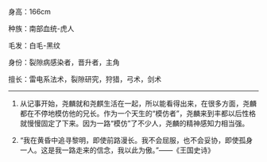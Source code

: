 身高：166cm

种族：南部血统-虎人

毛发：白毛-黑纹

身份：裂隙病感染者，晋升者，主角

擅长：雷电系法术，裂隙研究，狩猎，弓术，剑术

--------------

1. 从记事开始，尧麟就和尧麒生活在一起，所以能看得出来，在很多方面，尧麟都在不停地模仿他的兄长。作为一个天生的“模仿者”，尧麟来到丰都以后性格就慢慢固定了下来。因为一路“模仿”了不少人，尧麟的精神感知力相当强。

2. “我在黄昏中追寻黎明，即使前路漫长。我不会屈服，也不会妥协，即使孤身一人。这是我一路走来的信念，我以此为傲。”——《王国史诗》